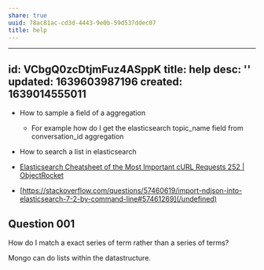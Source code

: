 ```yaml
---
share: true
uuid: 78ac81ac-cd3d-4443-9e0b-59d537ddec07
title: help
---
```

---
id: VCbgQ0zcDtjmFuz4ASppK
title: help
desc: ''
updated: 1639603987196
created: 1639014555011
---

* How to sample a field of a aggregation
  * For example how do I get the elasticsearch topic_name field from conversation_id aggregation
* How to search a list in elasticsearch

* [Elasticsearch Cheatsheet of the Most Important cURL Requests 252 | ObjectRocket](https://kb.objectrocket.com/elasticsearch/elasticsearch-cheatsheet-of-the-most-important-curl-requests-252)
* [https://stackoverflow.com/questions/57460619/import-ndjson-into-elasticsearch-7-2-by-command-line#57461269](/undefined)

## Question 001

How do I match a exact series of term rather than a series of terms?

Mongo can do lists within the datastructure.